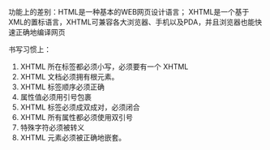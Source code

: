 功能上的差别：HTML是一种基本的WEB网页设计语言；
XHTML是一个基于XML的置标语言，XHTML可兼容各大浏览器、手机以及PDA，并且浏览器也能快速正确地编译网页

书写习惯上：
1. XHTML 所在标签都必须小写，必须要有一个 XHTML <DOCTYPE>
2. XHTML 文档必须拥有根元素。
3. XHTML 标签顺序必须正确
4. 属性值必须用引号包裹
5. XHTML 标签必须成双成对，必须闭合
6. XHTML 所有属性都必须使用双引号
7. 特殊字符必须被转义
8. XHTML 元素必须被正确地嵌套。 